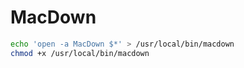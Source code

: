 # MacDown

```bash
echo 'open -a MacDown $*' > /usr/local/bin/macdown
chmod +x /usr/local/bin/macdown
```
